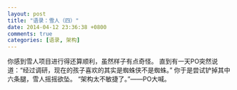 ```yaml
---
layout: post
title: "语录：雪人（四）"
date: 2014-04-12 23:36:38 +0800
comments: true
categories: [语录, 架构]
---
```


你感到雪人项目进行得还算顺利，虽然样子有点奇怪。
直到有一天PO突然说道：“经过调研，现在的孩子喜欢的其实是蜘蛛侠不是蜘蛛。”
你于是尝试铲掉其中六条腿，雪人摇摇欲坠。 “架构太不敏捷了。”——PO大喊。
